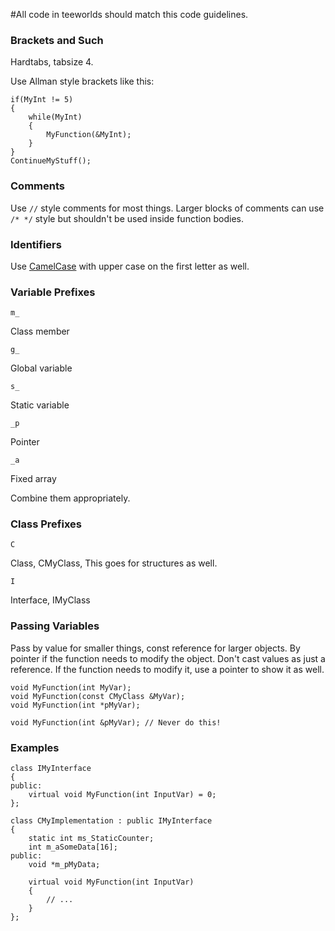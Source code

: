 #All code in teeworlds should match this code guidelines.


### Brackets and Such

Hardtabs, tabsize 4.

Use Allman style brackets like this:

```
if(MyInt != 5)
{
	while(MyInt)
	{
		MyFunction(&MyInt);
	}
}
ContinueMyStuff();
```

### Comments

Use `//` style comments for most things. Larger blocks of comments can use `/* */` style but shouldn't be used inside function bodies.

### Identifiers

Use [CamelCase](http://en.wikipedia.org/wiki/CamelCase) with upper case on the first letter as well.

### Variable Prefixes

`m_`

Class member

`g_`

Global variable

`s_`

Static variable

`_p`

Pointer

`_a`

Fixed array

Combine them appropriately.

### Class Prefixes

`C`

Class, CMyClass, This goes for structures as well.

`I`

Interface, IMyClass

### Passing Variables

Pass by value for smaller things, const reference for larger objects. By pointer if the function needs to modify the object. Don't cast values as just a reference. If the function needs to modify it, use a pointer to show it as well.

```
void MyFunction(int MyVar);
void MyFunction(const CMyClass &MyVar);
void MyFunction(int *pMyVar);

void MyFunction(int &pMyVar); // Never do this!
```

### Examples

```
class IMyInterface
{
public:
	virtual void MyFunction(int InputVar) = 0;
};

class CMyImplementation : public IMyInterface
{
	static int ms_StaticCounter;
	int m_aSomeData[16];
public:
	void *m_pMyData;

	virtual void MyFunction(int InputVar)
	{
		// ...
	}
};
 ```
